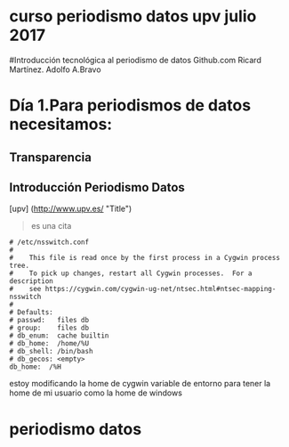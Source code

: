 # curso periodismo datos upv julio 2017
#Introducción tecnológica al periodismo de datos
Github.com
Ricard Martínez. Adolfo A.Bravo
# Día 1.Para periodismos de datos necesitamos:
## Transparencia
## Introducción Periodismo Datos
[upv] (http://www.upv.es/ "Title")
> es una cita
```
# /etc/nsswitch.conf
#
#    This file is read once by the first process in a Cygwin process tree.
#    To pick up changes, restart all Cygwin processes.  For a description
#    see https://cygwin.com/cygwin-ug-net/ntsec.html#ntsec-mapping-nsswitch
#
# Defaults:
# passwd:   files db
# group:    files db
# db_enum:  cache builtin
# db_home:  /home/%U
# db_shell: /bin/bash
# db_gecos: <empty>
db_home:  /%H 
```
 estoy modificando la home de cygwin variable de entorno para tener la home de mi usuario como la home de windows
# periodismo datos
